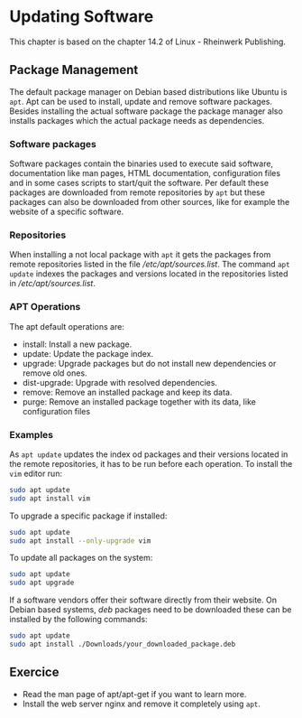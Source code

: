 # Updating Software

This chapter is based on the chapter 14.2 of Linux - Rheinwerk Publishing.

## Package Management

The default package manager on Debian based distributions like Ubuntu is `apt`. 
Apt can be used to install, update and remove software packages.
Besides installing the actual software package the package manager also installs packages which the actual package needs as dependencies.

### Software packages

Software packages contain the binaries used to execute said software, documentation like man pages, HTML documentation, configuration files and in some cases scripts to start/quit the software.
Per default these packages are downloaded from remote repositories by `apt` but these packages can also be downloaded from other sources, like for example the website of a specific software.

### Repositories

When installing a not local package with `apt` it gets the packages from remote repositories listed in the file */etc/apt/sources.list*.
The command `apt update` indexes the packages and versions located in the repositories listed in */etc/apt/sources.list*.

### APT Operations

The apt default operations are:

- install: Install a new package.
- update: Update the package index.
- upgrade: Upgrade packages but do not install new dependencies or remove old ones.
- dist-upgrade: Upgrade with resolved dependencies.
- remove: Remove an installed package and keep its data.
- purge: Remove an installed package together with its data, like configuration files

### Examples

As `apt update` updates the index od packages and their versions located in the remote repositories, it has to be run before each operation.
To install the `vim` editor run: 

``` bash
sudo apt update
sudo apt install vim
```

To upgrade a specific package if installed:

``` bash
sudo apt update
sudo apt install --only-upgrade vim
```

To update all packages on the system:

``` bash
sudo apt update
sudo apt upgrade
```

If a software vendors offer their software directly from their website. On Debian based systems, *deb* packages need to be downloaded these can be installed by the following commands:

``` bash
sudo apt update
sudo apt install ./Downloads/your_downloaded_package.deb
```

## Exercice 
- Read the man page of apt/apt-get if you want to learn more.
- Install the web server nginx and remove it completely using `apt`. 